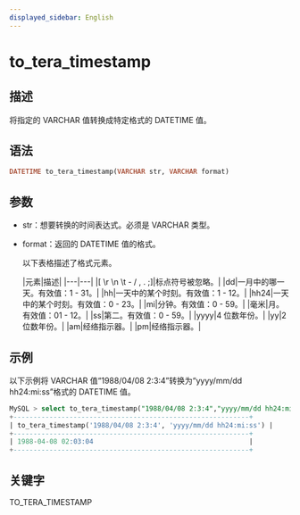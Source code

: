 ```yaml
---
displayed_sidebar: English
---
```


# to_tera_timestamp

## 描述

将指定的 VARCHAR 值转换成特定格式的 DATETIME 值。

## 语法

```Haskell
DATETIME to_tera_timestamp(VARCHAR str, VARCHAR format)
```

## 参数

- str：想要转换的时间表达式。必须是 VARCHAR 类型。

- format：返回的 DATETIME 值的格式。

  以下表格描述了格式元素。

  |元素|描述|
|---|---|
  |[ \r \n \t - / , . ;]|标点符号被忽略。|
  |dd|一月中的哪一天。有效值：1 - 31。|
  |hh|一天中的某个时刻。有效值：1 - 12。|
  |hh24|一天中的某个时刻。有效值：0 - 23。|
  |mi|分钟。有效值：0 - 59。|
  |毫米|月。有效值：01 - 12。|
  |ss|第二。有效值：0 - 59。|
  |yyyy|4 位数年份。|
  |yy|2 位数年份。|
  |am|经络指示器。|
  |pm|经络指示器。|

## 示例

以下示例将 VARCHAR 值“1988/04/08 2:3:4”转换为“yyyy/mm/dd hh24:mi:ss”格式的 DATETIME 值。

```SQL
MySQL > select to_tera_timestamp("1988/04/08 2:3:4","yyyy/mm/dd hh24:mi:ss");
+-----------------------------------------------------------+
| to_tera_timestamp('1988/04/08 2:3:4', 'yyyy/mm/dd hh24:mi:ss') |
+-----------------------------------------------------------+
| 1988-04-08 02:03:04                                       |
+-----------------------------------------------------------+
```

## 关键字

TO_TERA_TIMESTAMP
